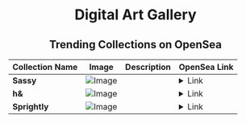 <div align="center">

# Digital Art Gallery

## Trending Collections on OpenSea

| Collection Name                       | Image                                                                                     | Description                       | OpenSea Link                                                                                          |
|---------------------------------------|-------------------------------------------------------------------------------------------|-----------------------------------|--------------------------------------------------------------------------------------------------------|
| **Sassy** | ![Image](https://i.seadn.io/s/raw/files/91a38a0e6d311a2310dd7e2a6da414a7.jpg?w=500&auto=format?w=200&auto=format) |  | <details><summary>Link</summary>[Sassy](https://opensea.io/collection/sassy-1038)</details> |
| **h&** | ![Image](https://i.seadn.io/s/raw/files/5bce88b805900d35b55417696a5b077b.jpg?w=500&auto=format?w=200&auto=format) |  | <details><summary>Link</summary>[h&](https://opensea.io/collection/h-872)</details> |
| **Sprightly** | ![Image](https://i.seadn.io/s/raw/files/48caa040741ffb65bcaa464ea55b7e95.jpg?w=500&auto=format?w=200&auto=format) |  | <details><summary>Link</summary>[Sprightly](https://opensea.io/collection/sprightly-560)</details> |

</div>